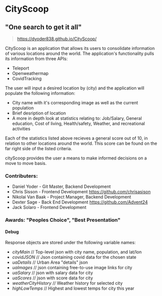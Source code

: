 # CityScoop

## "One search to get it all"

> https://dyoder838.github.io/CityScoop/


CityScoop is an application that allows its users to consolidate information of various locations around the world. The application's functionality pulls its information from three APIs:

  - Teleport
  - Openweathermap
  - CovidTracking

The user will input a desired location by (city) and the application will populate the following information:

  - City name with it's corresponding image as well as the current population
  - Brief desription of location
  - A more in depth look at statistics relating to: Job/Salary, General education, Cost of living, Health/safety, Weather, and recreational activities

Each of the statistics listed above recieves a general score out of 10, in relation to other locations around the world. This score can be found on the far right side of the listed criteria.

cityScoop provides the user a means to make informed decisions on a move to move basis.

### Contributers:
  - Daniel Yoder - Git Master, Backend Development
  - Chris Sisson - Frontend Development https://github.com/chrisasison
  - Nikolai Van Baak - Project Manager, Backend Development
  - Dexter Sage - Back End Development https://github.com/Advent24
  - Jack Solaro - Frontend Development


### Awards: "Peoples Choice", "Best Presentation"





#### Debug

Response objects are stored under the following variable names:

* *cityMain* // Top-level json with city name, population, and lat/lon
* *covidJSON* // Json containing covid data for the chosen state
* *uaDetails* // Urban Area "details" json
* *uaImages* // json containing free-to-use image links for city
* *uaSalary* // json with salary data for city
* *uaScores* // json with score data for city
* *weatherCityHistory* // Weather history for selected city
* *highLowTemps* // Highest and lowest temps for city this year
                
